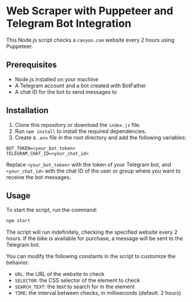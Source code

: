 # Web Scraper with Puppeteer and Telegram Bot Integration

This Node.js script checks a `canyon.com` website every 2 hours using Puppeteer.

## Prerequisites

- Node.js installed on your machine
- A Telegram account and a bot created with BotFather
- A chat ID for the bot to send messages to

## Installation

1. Clone this repository or download the `index.js` file.
2. Run `npm install` to install the required dependencies.
3. Create a `.env` file in the root directory and add the following variables:

```dotenv
BOT_TOKEN=<your_bot_token>
TELEGRAM_CHAT_ID=<your_chat_id>
```

Replace `<your_bot_token>` with the token of your Telegram bot, and `<your_chat_id>` with the chat ID of the user or group where you want to receive the bot messages.

## Usage

To start the script, run the command:

```bash
npm start
```

The script will run indefinitely, checking the specified website every 2 hours. If the bike is available for purchase, a message will be sent to the Telegram bot.

You can modify the following constants in the script to customize the behavior:

- `URL`: the URL of the website to check
- `SELECTOR`: the CSS selector of the element to check
- `SEARCH_TEXT`: the text to search for in the element
- `TIME`: the interval between checks, in milliseconds (default: 2 hours)

